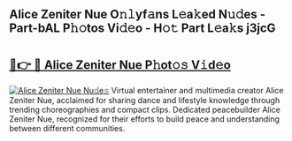 ## Alice Zeniter Nue O𝚗𝚕yf𝚊ns L𝚎a𝚔ed N𝚞𝚍es - Part-bAL P𝚑𝚘tos Vi𝚍𝚎o - H𝚘𝚝 Part L𝚎a𝚔s j3jcG

# <h2><a href="http://kfcj56.oniu.top/?m=Alice+Zeniter+Nue">🔗👉 🔴 Alice Zeniter Nue P𝚑ot𝚘𝚜 V𝚒d𝚎o</a></h2>

[![Alice Zeniter Nue Nu𝚍e𝚜](https://i.imgur.com/0qMVB7G.gif)](http://kfcj56.oniu.top/?m=Alice+Zeniter+Nue)
Virtual entertainer and multimedia creator Alice Zeniter Nue, acclaimed for sharing dance and lifestyle knowledge through trending choreographies and compact clips. Dedicated peacebuilder Alice Zeniter Nue, recognized for their efforts to build peace and understanding between different communities.  
